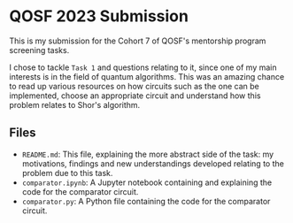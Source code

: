 # QOSF 2023 Submission

This is my submission for the Cohort 7 of QOSF's mentorship program screening tasks. 

I chose to tackle `Task 1` and questions relating to it, since one of my main interests is in the field of quantum algorithms. This was an amazing chance to read up
various resources on how circuits such as the one can be implemented, choose an appropriate circuit and understand how this problem relates to Shor's algorithm.

## Files

- `README.md`: This file, explaining the more abstract side of the task: my motivations, findings and new understandings developed relating to the problem due to this task.
- `comparator.ipynb`: A Jupyter notebook containing and explaining the code for the comparator circuit.
- `comparator.py`: A Python file containing the code for the comparator circuit.
